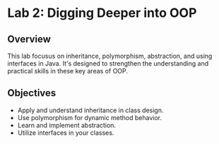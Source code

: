 # Lab 2: Digging Deeper into OOP

## Overview
This lab focusus on inheritance, polymorphism, abstraction, and using interfaces in Java. 
It's designed to strengthen the understanding and practical skills in these key areas of OOP.

## Objectives
- Apply and understand inheritance in class design.
- Use polymorphism for dynamic method behavior.
- Learn and implement abstraction.
- Utilize interfaces in your classes.